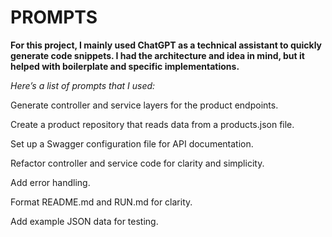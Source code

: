 # PROMPTS

**For this project, I mainly used ChatGPT as a technical assistant to quickly generate code snippets. I had the architecture and idea in mind, but it helped with boilerplate and specific implementations.**

_Here’s a list of prompts that I used:_

Generate controller and service layers for the product endpoints.

Create a product repository that reads data from a products.json file.

Set up a Swagger configuration file for API documentation.


Refactor controller and service code for clarity and simplicity.

Add error handling.

Format README.md and RUN.md for clarity.

Add example JSON data for testing.